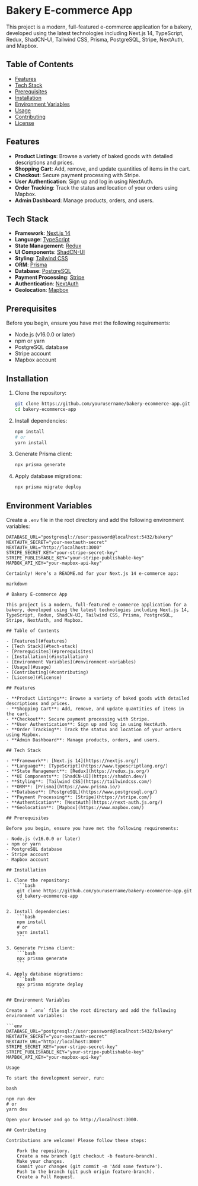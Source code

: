 # Bakery E-commerce App

This project is a modern, full-featured e-commerce application for a bakery, developed using the latest technologies including Next.js 14, TypeScript, Redux, ShadCN-UI, Tailwind CSS, Prisma, PostgreSQL, Stripe, NextAuth, and Mapbox.

## Table of Contents

- [Features](#features)
- [Tech Stack](#tech-stack)
- [Prerequisites](#prerequisites)
- [Installation](#installation)
- [Environment Variables](#environment-variables)
- [Usage](#usage)
- [Contributing](#contributing)
- [License](#license)

## Features

- **Product Listings**: Browse a variety of baked goods with detailed descriptions and prices.
- **Shopping Cart**: Add, remove, and update quantities of items in the cart.
- **Checkout**: Secure payment processing with Stripe.
- **User Authentication**: Sign up and log in using NextAuth.
- **Order Tracking**: Track the status and location of your orders using Mapbox.
- **Admin Dashboard**: Manage products, orders, and users.

## Tech Stack

- **Framework**: [Next.js 14](https://nextjs.org/)
- **Language**: [TypeScript](https://www.typescriptlang.org/)
- **State Management**: [Redux](https://redux.js.org/)
- **UI Components**: [ShadCN-UI](https://shadcn.dev/)
- **Styling**: [Tailwind CSS](https://tailwindcss.com/)
- **ORM**: [Prisma](https://www.prisma.io/)
- **Database**: [PostgreSQL](https://www.postgresql.org/)
- **Payment Processing**: [Stripe](https://stripe.com/)
- **Authentication**: [NextAuth](https://next-auth.js.org/)
- **Geolocation**: [Mapbox](https://www.mapbox.com/)

## Prerequisites

Before you begin, ensure you have met the following requirements:

- Node.js (v16.0.0 or later)
- npm or yarn
- PostgreSQL database
- Stripe account
- Mapbox account

## Installation

1. Clone the repository:

   ```bash
   git clone https://github.com/yourusername/bakery-ecommerce-app.git
   cd bakery-ecommerce-app
   ```

2. Install dependencies:

   ```bash
   npm install
   # or
   yarn install
   ```

3. Generate Prisma client:

   ```bash
   npx prisma generate
   ```

4. Apply database migrations:
   ```bash
   npx prisma migrate deploy
   ```

## Environment Variables

Create a `.env` file in the root directory and add the following environment variables:

````env
DATABASE_URL="postgresql://user:password@localhost:5432/bakery"
NEXTAUTH_SECRET="your-nextauth-secret"
NEXTAUTH_URL="http://localhost:3000"
STRIPE_SECRET_KEY="your-stripe-secret-key"
STRIPE_PUBLISHABLE_KEY="your-stripe-publishable-key"
MAPBOX_API_KEY="your-mapbox-api-key"

Certainly! Here’s a README.md for your Next.js 14 e-commerce app:

markdown

# Bakery E-commerce App

This project is a modern, full-featured e-commerce application for a bakery, developed using the latest technologies including Next.js 14, TypeScript, Redux, ShadCN-UI, Tailwind CSS, Prisma, PostgreSQL, Stripe, NextAuth, and Mapbox.

## Table of Contents

- [Features](#features)
- [Tech Stack](#tech-stack)
- [Prerequisites](#prerequisites)
- [Installation](#installation)
- [Environment Variables](#environment-variables)
- [Usage](#usage)
- [Contributing](#contributing)
- [License](#license)

## Features

- **Product Listings**: Browse a variety of baked goods with detailed descriptions and prices.
- **Shopping Cart**: Add, remove, and update quantities of items in the cart.
- **Checkout**: Secure payment processing with Stripe.
- **User Authentication**: Sign up and log in using NextAuth.
- **Order Tracking**: Track the status and location of your orders using Mapbox.
- **Admin Dashboard**: Manage products, orders, and users.

## Tech Stack

- **Framework**: [Next.js 14](https://nextjs.org/)
- **Language**: [TypeScript](https://www.typescriptlang.org/)
- **State Management**: [Redux](https://redux.js.org/)
- **UI Components**: [ShadCN-UI](https://shadcn.dev/)
- **Styling**: [Tailwind CSS](https://tailwindcss.com/)
- **ORM**: [Prisma](https://www.prisma.io/)
- **Database**: [PostgreSQL](https://www.postgresql.org/)
- **Payment Processing**: [Stripe](https://stripe.com/)
- **Authentication**: [NextAuth](https://next-auth.js.org/)
- **Geolocation**: [Mapbox](https://www.mapbox.com/)

## Prerequisites

Before you begin, ensure you have met the following requirements:

- Node.js (v16.0.0 or later)
- npm or yarn
- PostgreSQL database
- Stripe account
- Mapbox account

## Installation

1. Clone the repository:
    ```bash
    git clone https://github.com/yourusername/bakery-ecommerce-app.git
    cd bakery-ecommerce-app
    ```

2. Install dependencies:
    ```bash
    npm install
    # or
    yarn install
    ```

3. Generate Prisma client:
    ```bash
    npx prisma generate
    ```

4. Apply database migrations:
    ```bash
    npx prisma migrate deploy
    ```

## Environment Variables

Create a `.env` file in the root directory and add the following environment variables:

```env
DATABASE_URL="postgresql://user:password@localhost:5432/bakery"
NEXTAUTH_SECRET="your-nextauth-secret"
NEXTAUTH_URL="http://localhost:3000"
STRIPE_SECRET_KEY="your-stripe-secret-key"
STRIPE_PUBLISHABLE_KEY="your-stripe-publishable-key"
MAPBOX_API_KEY="your-mapbox-api-key"

Usage

To start the development server, run:

bash

npm run dev
# or
yarn dev

Open your browser and go to http://localhost:3000.

## Contributing

Contributions are welcome! Please follow these steps:

    Fork the repository.
    Create a new branch (git checkout -b feature-branch).
    Make your changes.
    Commit your changes (git commit -m 'Add some feature').
    Push to the branch (git push origin feature-branch).
    Create a Pull Request.
````
